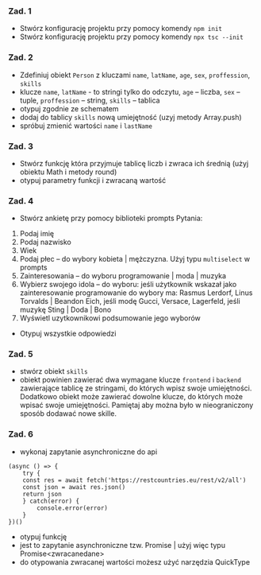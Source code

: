 ### Zad. 1 ###

- Stwórz konfigurację projektu przy pomocy komendy `npm init`
- Stwórz konfigurację projektu przy pomocy komendy `npx tsc --init`


### Zad. 2 ###

- Zdefiniuj obiekt `Person` z kluczami `name`, `latName`, `age`, `sex`, `proffession`, `skills`
- klucze `name`, `latName` - to stringi tylko do odczytu, `age` – liczba, `sex` – tuple, `proffession` – string, `skills` – tablica
- otypuj zgodnie ze schematem
- dodaj do tablicy `skills` nową umiejętność (uzyj metody Array.push)
- spróbuj zmienić wartości `name` i `lastName`

### Zad. 3 ### 

- Stwórz funkcję która przyjmuje tablicę liczb i zwraca ich średnią (użyj obiektu Math i metody round)
- otypuj parametry funkcji i zwracaną wartość

### Zad. 4 ###

- Stwórz ankietę przy pomocy biblioteki prompts
Pytania:

1. Podaj imię 
2. Podaj nazwisko
3. Wiek
4. Podaj płec – do wybory kobieta | mężczyzna. Użyj typu `multiselect` w prompts
5. Zainteresowania – do wyboru programowanie | moda | muzyka
6. Wybierz swojego idola – do wyboru: jeśli użytkownik wskazał jako zainteresowanie programowanie do wybory ma: Rasmus Lerdorf, Linus Torvalds | Beandon Eich, jeśli modę Gucci, Versace, Lagerfeld, jeśli muzykę Sting | Doda | Bono
7. Wyświetl uzytkownikowi podsumowanie jego wyborów

- Otypuj wszystkie odpowiedzi

### Zad. 5 ###

- stwórz obiekt `skills`
- obiekt powinien zawierać dwa wymagane klucze `frontend` i `backend` zawierające tablicę ze stringami, do których wpisz swoje umiejętności. Dodatkowo obiekt może zawierać dowolne klucze, do których może wpisać swoje umiejętności. Pamiętaj aby można było w nieograniczony sposób dodawać nowe skille.

### Zad. 6 ### 

- wykonaj zapytanie asynchroniczne do api
```
(async () => {
    try {
    const res = await fetch('https://restcountries.eu/rest/v2/all')
    const json = await res.json()
    return json
    } catch(error) {
        console.error(error)
    }
})()
```
- otypuj funkcję
- jest to zapytanie asynchroniczne tzw. Promise | użyj więc typu Promise\<zwracanedane\>
- do otypowania zwracanej wartości możesz użyć narzędzia QuickType